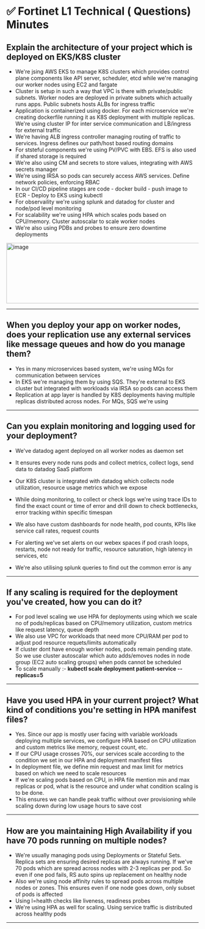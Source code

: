 # ✅ Fortinet L1 Technical ( Questions)  Minutes

Explain the architecture of your project which is deployed on EKS/K8S cluster
-
- We're jsing AWS EKS to manage K8S clusters which provides control plane components like API server, scheduler, etcd while we're managing our worker nodes using EC2 and fargate
- Cluster is setup in such a way that VPC is there with private/public subnets. Worker nodes are deployed in private subnets which actually runs apps. Public subnets hosts ALBs for ingress traffic
- Application is containerized using docker. For each microservice we're creating dockerfile running it as K8S deployment with multiple replicas. We're using cluster IP for inter service communication and LB/ingress for external traffic
- We're having ALB ingress controller managing routing of traffic to services. Ingress defines our path/host based routing domains
- For ststeful components we're using PV/PVC with EBS. EFS is also used if shared storage is required
- We're also using CM and secrets to store values, integrating with AWS secrets manager
- We're using IRSA so pods can securely access AWS services. Define network policies, enforcing RBAC
- In our CI/CD pipeline stages are code - docker build - push image to ECR - Deploy to EKS using kubectl
- For observaility we're using splunk and datadog for cluster and node/pod level monitoring
- For scalability we're using HPA which scales pods based on CPU/memory. Cluster autoscalar to scale worker nodes
- We're also using PDBs and probes to ensure zero downtime deployments

<img width="719" height="158" alt="image" src="https://github.com/user-attachments/assets/f56e2d99-a0c5-43b6-a494-a456b6a762dd" />

-----------------------------------------------

When you deploy your app on worker nodes, does your replication use any external services like message queues and how do you manage them?
-
- Yes in many microservices based system, we're using MQs for communication between services
- In EKS we're managing them by using SQS. They're external to EKS cluster but integrated with workloads via IRSA so pods can access them
- Replication at app layer is handled by K8S deployments having multiple replicas distributed across nodes. For MQs, SQS we're using

-----------------------------------------------

Can you explain monitoring and logging used for your deployment?
-
- We've datadog agent deployed on all worker nodes as daemon set
- It ensures every node runs pods and collect metrics, collect logs, send data to datadog SaaS platform
- Our K8S cluster is integrated with datadog which collects node utilization, resource usage metrics which we expose
- While doing monitoring, to collect or check logs we're using trace IDs to find the exact count or time of error and drill down to check bottlenecks, error tracking within specific timespan
- We also have custom dashboards for node health, pod counts, KPIs like service call rates, request counts
- For alerting we've set alerts on our webex spaces if pod crash loops, restarts, node not ready for traffic, resource saturation, high latency in services, etc

- We're also utilising splunk queries to find out the common error is any

-----------------------------------------------

If any scaling is required for the deployment you've created, how you can do it?
-
- For pod level scaling we use HPA for deployments using which we scale no of pods/replicas based on CPU/memory utilization, custom metrics like request latency, queue depth
- We also use VPC for workloads that need more CPU/RAM per pod to adjust pod resource requets/limits automatically
- If cluster dont have enough worker nodes, pods remain pending state. So we use cluster autoscalar which auto adds/emoves nodes in node group (EC2 auto scaling groups) when pods cannot be scheduled
- To scale manually :- **kubectl scale deployment patient-service --replicas=5**

-----------------------------------------------

Have you used HPA in your current project? What kind of conditions you're setting in HPA manifest files?
-
- Yes. Since our app is mostly user facing with variable workloads deploying multiple services, we configure HPA based on CPU utilization and custom metrics like memory, request count, etc.
- If our CPU usage crosses 70%, our services scale according to the condition we set in our HPA and deployment manifest files
- In deployment file, we define min request and max limit for metrics based on which we need to scale resources
- If we're scaling pods based on CPU, in HPA file mention min and max replicas or pod, what is the resource and under what condition scaling is to be done.
- This ensures we can handle peak traffic without over provisioning while scaling down during low usage hours to save cost

-----------------------------------------------

How are you maintaining High Availability if you have 70 pods running on multiple nodes?
-
- We're usually managing pods using Deployments or Stateful Sets. Replica sets are ensuring desired replicas are always running. If we've 70 pods which are spread across nodes with 2-3 replicas per pod. So even if one pod fails, RS auto spins up replacement on healthy node
- Also we're using node affinity rules to spread pods across multiple nodes or zones. This ensures even if one node goes down, only subset of pods is affected
- Using l=health checks like liveness, readiness probes
- We're using HPA as well for scaling. Using service traffic is distributed across healthy pods

-----------------------------------------------

